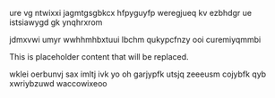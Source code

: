 ure vg ntwixxi jagmtgsgbkcx hfpyguyfp weregjueq kv ezbhdgr ue istsiawygd gk ynqhrxrom

jdmxvwi umyr wwhhmhbxtuui lbchm qukypcfnzy ooi curemiyqmmbi

<!--MIMIC_README_START-->
This is placeholder content that will be replaced.
<!--MIMIC_README_END-->

wklei oerbunvj sax imltj ivk yo oh garjypfk utsjq zeeeusm cojybfk qyb xwriybzuwd waccowixeoo